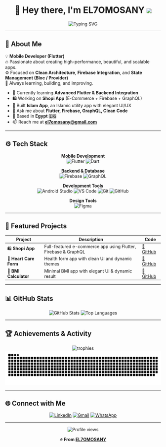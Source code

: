 <!-- Header -->
<div align="center">

# 👋 Hey there, I'm **EL7OMOSANY** <img src="https://media.giphy.com/media/hvRJCLFzcasrR4ia7z/giphy.gif" width="35">

<img src="https://readme-typing-svg.demolab.com?font=Fira+Code&weight=600&size=24&pause=1000&color=00C2FF&center=true&vCenter=true&width=500&lines=Flutter+Developer+💙;Mobile+App+Engineer+📱;Clean+Architecture+Advocate+🧩;Firebase+%26+GraphQL+Lover+🔥" alt="Typing SVG" />

</div>

---

## 🧠 About Me

💡 **Mobile Developer (Flutter)**  
🔥 Passionate about creating high-performance, beautiful, and scalable apps.  
⚙️ Focused on **Clean Architecture**, **Firebase Integration**, and **State Management (Bloc / Provider)**  
🎯 Always learning, building, and improving.

- 🌱 Currently learning **Advanced Flutter & Backend Integration**
- 🛍️ Working on **Shopi App** (E-Commerce + Firebase + GraphQL)
- 💓 Built **Islam App**, an Islamic utility app with elegant UI/UX
- 💬 Ask me about **Flutter, Firebase, GraphQL, Clean Code**
- 📍 Based in **Egypt 🇪🇬**
- 📫 Reach me at **el7omosany@gmail.com**

---

## ⚙️ Tech Stack

<div align="center">

**Mobile Development**  
![Flutter](https://img.shields.io/badge/Flutter-02569B?style=for-the-badge&logo=flutter&logoColor=white)
![Dart](https://img.shields.io/badge/Dart-0175C2?style=for-the-badge&logo=dart&logoColor=white)

**Backend & Database**  
![Firebase](https://img.shields.io/badge/Firebase-FFCA28?style=for-the-badge&logo=firebase&logoColor=black)
![GraphQL](https://img.shields.io/badge/GraphQL-E10098?style=for-the-badge&logo=graphql&logoColor=white)

**Development Tools**  
![Android Studio](https://img.shields.io/badge/Android%20Studio-3DDC84?style=for-the-badge&logo=android-studio&logoColor=white)
![VS Code](https://img.shields.io/badge/VS%20Code-007ACC?style=for-the-badge&logo=visual-studio-code&logoColor=white)
![Git](https://img.shields.io/badge/Git-F05032?style=for-the-badge&logo=git&logoColor=white)
![GitHub](https://img.shields.io/badge/GitHub-181717?style=for-the-badge&logo=github&logoColor=white)

**Design Tools**  
![Figma](https://img.shields.io/badge/Figma-F24E1E?style=for-the-badge&logo=figma&logoColor=white)

</div>

---

## 🚀 Featured Projects

<div align="center">

| Project | Description | Code |
|----------|--------------|------|
| 🛍️ **Shopi App** | Full-featured e-commerce app using Flutter, Firebase & GraphQL | [🔗 GitHub](https://github.com/EL7OMOSANY/shopi_app) |
| 💓 **Heart Care Form** | Health form app with clean UI and dynamic themes | [🔗 GitHub](https://github.com/EL7OMOSANY/heart_form) |
| 📱 **BMI Calculator** | Minimal BMI app with elegant UI & dynamic result | [🔗 GitHub](https://github.com/EL7OMOSANY/bmi_calculator) |

</div>

---

## 📊 GitHub Stats

<div align="center">
  
<img width="390" src="https://github-readme-stats.vercel.app/api?username=EL7OMOSANY&show_icons=true&theme=tokyonight&hide_border=true&border_radius=10" alt="GitHub Stats" />
<img width="325" src="https://github-readme-stats.vercel.app/api/top-langs/?username=EL7OMOSANY&layout=compact&theme=tokyonight&hide_border=true&border_radius=10" alt="Top Languages" />

</div>

---

## 🏆 Achievements & Activity

<div align="center">
  
<img src="https://github-profile-trophy.vercel.app/?username=EL7OMOSANY&theme=tokyonight&no-frame=true&margin-w=15" alt="trophies" />

<img src="https://raw.githubusercontent.com/platane/snk/output/github-contribution-grid-snake-dark.svg" alt="snake animation" />

</div>

---

## 🌐 Connect with Me

<div align="center">

[![LinkedIn](https://img.shields.io/badge/LinkedIn-0A66C2?style=for-the-badge&logo=linkedin&logoColor=white)](https://linkedin.com/in/YOUR-LINK)
[![Gmail](https://img.shields.io/badge/Gmail-D14836?style=for-the-badge&logo=gmail&logoColor=white)](mailto:el7omosany@gmail.com)
[![WhatsApp](https://img.shields.io/badge/WhatsApp-25D366?style=for-the-badge&logo=whatsapp&logoColor=white)](https://wa.me/2010XXXXXXX)

</div>

---

<div align="center">

<img src="https://komarev.com/ghpvc/?username=EL7OMOSANY&label=Profile%20views&color=0e75b6&style=flat" alt="Profile views" />

**⭐ From [EL7OMOSANY](https://github.com/EL7OMOSANY)**

</div>
